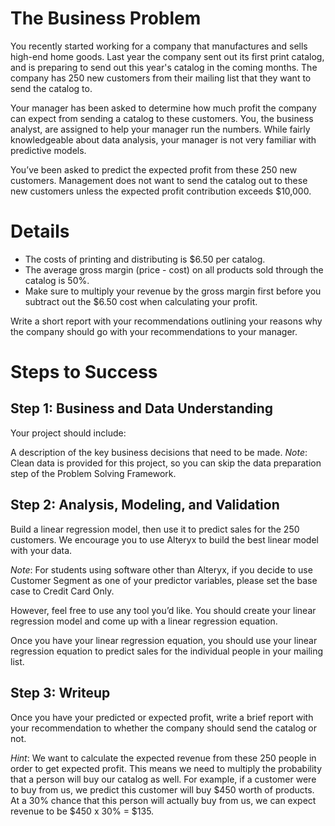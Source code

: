 # The Business Problem

You recently started working for a company that manufactures and sells high-end home goods. Last year the company sent out its first print catalog, and is preparing to send out this year's catalog in the coming months. The company has 250 new customers from their mailing list that they want to send the catalog to.

Your manager has been asked to determine how much profit the company can expect from sending a catalog to these customers. You, the business analyst, are assigned to help your manager run the numbers. While fairly knowledgeable about data analysis, your manager is not very familiar with predictive models.

You’ve been asked to predict the expected profit from these 250 new customers. Management does not want to send the catalog out to these new customers unless the expected profit contribution exceeds $10,000.

# Details
- The costs of printing and distributing is $6.50 per catalog.
- The average gross margin (price - cost) on all products sold through the catalog is 50%.
- Make sure to multiply your revenue by the gross margin first before you subtract out the $6.50 cost when calculating your profit.

Write a short report with your recommendations outlining your reasons why the company should go with your recommendations to your manager.

# Steps to Success

## Step 1: Business and Data Understanding
Your project should include:

A description of the key business decisions that need to be made.
*Note*: Clean data is provided for this project, so you can skip the data preparation step of the Problem Solving Framework.

## Step 2: Analysis, Modeling, and Validation
Build a linear regression model, then use it to predict sales for the 250 customers. We encourage you to use Alteryx to build the best linear model with your data.

*Note*: For students using software other than Alteryx, if you decide to use Customer Segment as one of your predictor variables, please set the base case to Credit Card Only.

However, feel free to use any tool you’d like. You should create your linear regression model and come up with a linear regression equation.

Once you have your linear regression equation, you should use your linear regression equation to predict sales for the individual people in your mailing list.

## Step 3: Writeup
Once you have your predicted or expected profit, write a brief report with your recommendation to whether the company should send the catalog or not.

*Hint*: We want to calculate the expected revenue from these 250 people in order to get expected profit. This means we need to multiply the probability that a person will buy our catalog as well. For example, if a customer were to buy from us, we predict this customer will buy $450 worth of products. At a 30% chance that this person will actually buy from us, we can expect revenue to be $450 x 30% = $135.
